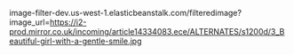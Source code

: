 image-filter-dev.us-west-1.elasticbeanstalk.com/filteredimage?image_url=https://i2-prod.mirror.co.uk/incoming/article14334083.ece/ALTERNATES/s1200d/3_Beautiful-girl-with-a-gentle-smile.jpg


